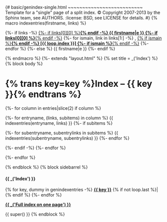 {\# basic/genindex-single.html ~~~~~~~~~~~~~~~~~~~~~~~~~~ Template for a "single" page of a split index. :copyright: Copyright 2007-2013 by the Sphinx team, see AUTHORS. :license: BSD, see LICENSE for details. \#} {% macro indexentries(firstname, links) %}

{%- if links -%} [{%- if links\[0\]\[0\] %}**{% endif -%} {{ firstname|e }} {%- if links\[0\]\[0\] %}**{% endif -%}](%7B%7B%20links%5B0%5D%5B1%5D%20%7D%7D) {%- for ismain, link in links\[1:\] -%} , [{% if ismain %}**{% endif -%} \[{{ loop.index }}\] {%- if ismain %}**{% endif -%}](%7B%7B%20link%20%7D%7D) {%- endfor %} {%- else %} {{ firstname|e }} {%- endif %}

{% endmacro %} {%- extends "layout.html" %} {% set title = \_('Index') %} {% block body %}

{% trans key=key %}Index – {{ key }}{% endtrans %}
==================================================

{%- for column in entries|slice(2) if column %}

{%- for entryname, (links, subitems) in column %} {{ indexentries(entryname, links) }} {%- if subitems %}

{%- for subentryname, subentrylinks in subitems %} {{ indexentries(subentryname, subentrylinks) }} {%- endfor %}

{%- endif -%} {%- endfor %}

{%- endfor %}

{% endblock %} {% block sidebarrel %}

#### {{ \_('Index') }}

{% for key, dummy in genindexentries -%} [**{{ key }}**](%7B%7B%20pathto('genindex-'%20+%20key)%20%7D%7D) {% if not loop.last %}| {% endif %} {%- endfor %}

[**{{ \_('Full index on one page') }}**](%7B%7B%20pathto('genindex-all')%20%7D%7D)

{{ super() }} {% endblock %}
